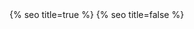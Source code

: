 <head>
  <meta charset="utf-8" />
  <meta http-equiv="X-UA-Compatible" content="IE=edge" />
  <meta name="viewport" content="width=device-width, initial-scale=1" />
  {% seo title=true %}

  <link rel="preconnect" href="https://fonts.googleapis.com">
  <link rel="preconnect" href="https://fonts.gstatic.com" crossorigin>
  <link href="https://fonts.googleapis.com/css2?family=Bricolage+Grotesque:opsz,wght@10..48,300;10..48,500&display=swap" rel="stylesheet">
  <link rel="stylesheet" href="/assets/main.css?version=1.19" />
  <link rel="icon" type="image/x-icon" href="/assets/images/favicon.png">
  <meta property="og:image" content="/assets/images/chris-wallace.jpg" />
  {% seo title=false %}
  <style type="text/css">
    .fade-in {
      opacity: 0;
      transition: opacity 1s ease-in-out;
    }
    .fade-in.visible {
      opacity: 1;
    }
  </style>
  <script type="text/javascript">
    document.addEventListener('DOMContentLoaded', function() {
      let delay = 0;
      const step = 100; // Delay increment in milliseconds
        document.querySelectorAll('.footer, p, h1, h2, h3, h4, h5, h6, ul, ol, hr, blockquote, video, img, iframe, .card-zoom').forEach((element) => {
            element.classList.add('fade-in');
            element.setAttribute('data-delay', delay);
            delay += step;
        });
        const fadeIns = document.querySelectorAll('.fade-in');
        fadeIns.forEach((element) => {
        const delay = element.getAttribute('data-delay') || 0;
            setTimeout(() => {
              element.classList.add('visible');
            }, delay);
        });
    });
  </script>
</head>
